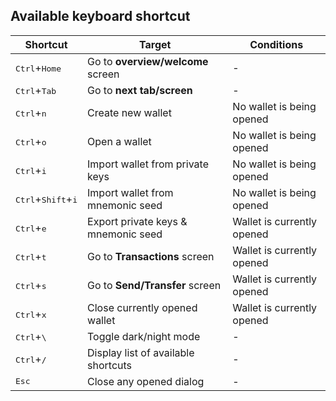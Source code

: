 ## Available keyboard shortcut


| Shortcut                                       | Target                               | Conditions |
| ---------                                      | -------                              | ---------- |
| <kbd>Ctrl</kbd>+<kbd>Home</kbd>                | Go to **overview/welcome** screen    | - |
| <kbd>Ctrl</kbd>+<kbd>Tab</kbd>                 | Go to **next tab/screen**            | - |
| <kbd>Ctrl</kbd>+<kbd>n</kbd>                   | Create new wallet                    | No wallet is being opened |
| <kbd>Ctrl</kbd>+<kbd>o</kbd>                   | Open a wallet                        | No wallet is being opened |
| <kbd>Ctrl</kbd>+<kbd>i</kbd>                   | Import wallet from private keys      | No wallet is being opened |
| <kbd>Ctrl</kbd>+<kbd>Shift</kbd>+<kbd>i</kbd>  | Import wallet from mnemonic seed     | No wallet is being opened |
| <kbd>Ctrl</kbd>+<kbd>e</kbd>                   | Export private keys & mnemonic seed  | Wallet is currently opened |
| <kbd>Ctrl</kbd>+<kbd>t</kbd>                   | Go to **Transactions** screen        | Wallet is currently opened |
| <kbd>Ctrl</kbd>+<kbd>s</kbd>                   | Go to **Send/Transfer** screen       | Wallet is currently opened |
| <kbd>Ctrl</kbd>+<kbd>x</kbd>                   | Close currently opened wallet        | Wallet is currently opened |
| <kbd>Ctrl</kbd>+<kbd>\\</kbd>                  | Toggle dark/night mode               | - |
| <kbd>Ctrl</kbd>+<kbd>/</kbd>                   | Display list of available shortcuts  | - |
| <kbd>Esc</kbd>                                 | Close any opened dialog              | - |
